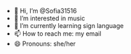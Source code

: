 - 👋 Hi, I’m @Sofia31516
- 👀 I’m interested in music 
- 🌱 I’m currently learning sign language
- 📫 How to reach me: my email 
- 😄 Pronouns: she/her 
  

<!---
Sofia31516/Sofia31516 is a ✨ special ✨ repository because its `README.md` (this file) appears on your GitHub profile.
You can click the Preview link to take a look at your changes.
--->

